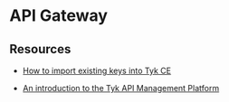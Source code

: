 # API Gateway

## Resources

- [How to import existing keys into Tyk CE](https://tyk.io/docs/frequently-asked-questions/import-existing-keys-tyk/)

- [An introduction to the Tyk API Management Platform](https://www.youtube.com/watch?v=DjYStQQTje0)

  